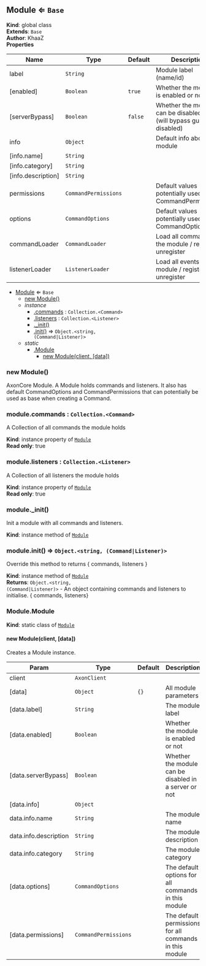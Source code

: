 <a name="Module"></a>

## Module ⇐ <code>Base</code>
**Kind**: global class  
**Extends**: <code>Base</code>  
**Author**: KhaaZ  
**Properties**

| Name | Type | Default | Description |
| --- | --- | --- | --- |
| label | <code>String</code> |  | Module label (name/id) |
| [enabled] | <code>Boolean</code> | <code>true</code> | Whether the module is enabled or not |
| [serverBypass] | <code>Boolean</code> | <code>false</code> | Whether the module can be disabled or not (will bypass guild disabled) |
| info | <code>Object</code> |  | Default info about the module |
| [info.name] | <code>String</code> |  |  |
| [info.category] | <code>String</code> |  |  |
| [info.description] | <code>String</code> |  |  |
| permissions | <code>CommandPermissions</code> |  | Default values potentially used for CommandPermissions |
| options | <code>CommandOptions</code> |  | Default values potentially used for CommandOptions |
| commandLoader | <code>CommandLoader</code> |  | Load all commands in the module / register / unregister |
| listenerLoader | <code>ListenerLoader</code> |  | Load all events in the module / register / unregister |


* [Module](#Module) ⇐ <code>Base</code>
    * [new Module()](#new_Module_new)
    * _instance_
        * [.commands](#Module+commands) : <code>Collection.&lt;Command&gt;</code>
        * [.listeners](#Module+listeners) : <code>Collection.&lt;Listener&gt;</code>
        * [._init()](#Module+_init)
        * [.init()](#Module+init) ⇒ <code>Object.&lt;string, (Command\|Listener)&gt;</code>
    * _static_
        * [.Module](#Module.Module)
            * [new Module(client, [data])](#new_Module.Module_new)

<a name="new_Module_new"></a>

### new Module()
AxonCore Module.
A Module holds commands and listeners.
It also has default CommandOptions and CommandPermissions that can potentially be used as base when creating a Command.

<a name="Module+commands"></a>

### module.commands : <code>Collection.&lt;Command&gt;</code>
A Collection of all commands the module holds

**Kind**: instance property of [<code>Module</code>](#Module)  
**Read only**: true  
<a name="Module+listeners"></a>

### module.listeners : <code>Collection.&lt;Listener&gt;</code>
A Collection of all listeners the module holds

**Kind**: instance property of [<code>Module</code>](#Module)  
**Read only**: true  
<a name="Module+_init"></a>

### module.\_init()
Init a module with all commands and listeners.

**Kind**: instance method of [<code>Module</code>](#Module)  
<a name="Module+init"></a>

### module.init() ⇒ <code>Object.&lt;string, (Command\|Listener)&gt;</code>
Override this method to returns { commands, listeners }

**Kind**: instance method of [<code>Module</code>](#Module)  
**Returns**: <code>Object.&lt;string, (Command\|Listener)&gt;</code> - An object containing commands and listeners to initialise. { commands, listeners}  
<a name="Module.Module"></a>

### Module.Module
**Kind**: static class of [<code>Module</code>](#Module)  
<a name="new_Module.Module_new"></a>

#### new Module(client, [data])
Creates a Module instance.


| Param | Type | Default | Description |
| --- | --- | --- | --- |
| client | <code>AxonClient</code> |  |  |
| [data] | <code>Object</code> | <code>{}</code> | All module parameters |
| [data.label] | <code>String</code> |  | The module label |
| [data.enabled] | <code>Boolean</code> |  | Whether the module is enabled or not |
| [data.serverBypass] | <code>Boolean</code> |  | Whether the module can be disabled in a server or not |
| [data.info] | <code>Object</code> |  |  |
| data.info.name | <code>String</code> |  | The module name |
| data.info.description | <code>String</code> |  | The module description |
| data.info.category | <code>String</code> |  | The module category |
| [data.options] | <code>CommandOptions</code> |  | The default options for all commands in this module |
| [data.permissions] | <code>CommandPermissions</code> |  | The default permissions for all commands in this module |

